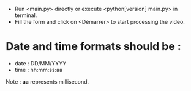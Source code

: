 * Run <main.py> directly or execute <python[version] main.py> in terminal.
* Fill the form and click on <Démarrer> to start processing the video.

# Date and time formats should be :
* date : DD/MM/YYYY
* time : hh:mm:ss:aa

Note :
**aa** represents millisecond.
